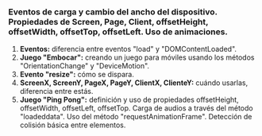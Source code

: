 ### Eventos de carga y cambio del ancho del dispositivo. Propiedades de Screen, Page, Client, offsetHeight, offsetWidth, offsetTop, offsetLeft. Uso de animaciones.
1. **Eventos:** diferencia entre eventos "load" y "DOMContentLoaded".
2. **Juego "Embocar":** creando un juego para móviles usando los métodos "OrientationChange" y "DeviceMotion". 
3. **Evento "resize":** cómo se dispara.
4. **ScreenX, ScreenY, PageX, PageY, ClientX, ClienteY:** cuándo usarlas, diferencia entre estás.
5. **Juego "Ping Pong":** definición y uso de propiedades offsetHeight, offsetWidth, offsetLeft, offsetTop. Carga de audios a través del método "loadeddata". Uso del método "requestAnimationFrame". Detección de colisión básica entre elementos.